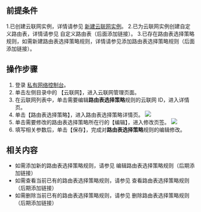 ## 前提条件
1.已创建云联网实例，详情请参见 [新建云联网实例](https://cloud.tencent.com/document/product/877/18752)。
2.已为云联网实例创建自定义路由表，详情请参见 自定义路由表（后面添加链接）。
3.已存在路由表选择策略规则，如需新建路由表选择策略规则，详情请参见添加路由表选择策略规则（后面添加链接）。
## 操作步骤
1. 登录 [私有网络控制台](https://console.cloud.tencent.com/vpc/vpc?rid=1)。
2. 单击左侧目录中的 【云联网】，进入云联网管理页面。
3. 在云联网列表中，单击需要编辑**路由表选择策略**规则的云联网 ID，进入详情页。
4. 单击【路由表选择策略】，进入路由表选择策略详情页。
![](https://main.qcloudimg.com/raw/1bfe4d9a86669aab5f89b6e59dd9245b.png)
5. 单击需要修改的路由表选择策略所在行的【编辑】，进入修改页签。
![](https://main.qcloudimg.com/raw/5d3bea06f1cf35e7435d1ee7be05e580.png)
6. 填写相关参数后，单击【保存】，完成对**路由表选择策略**规则的编辑修改。


## 相关内容

- 如需添加新的路由表选择策略规则，请参见 编辑路由表选择策略规则（后期添加链接）
- 如需查看当前已有的路由表选择策略规则，请参见 查看路由表选择策略规则（后期添加链接）
- 如需删除当前已有的路由表选择策略规则，请参见 删除路由表选择策略规则（后期添加链接）